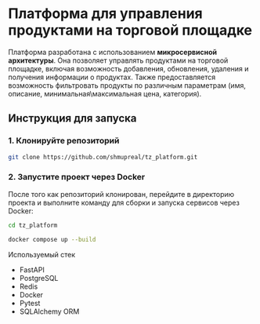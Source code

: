 # Платформа для управления продуктами на торговой площадке

Платформа разработана с использованием **микросервисной архитектуры**. Она позволяет управлять продуктами на торговой площадке, включая возможность добавления, обновления, удаления и получения информации о продуктах. Также предоставляется возможность фильтровать продукты по различным параметрам (имя, описание, минимальная\максимальная цена, категория).

## Инструкция для запуска

### 1. Клонируйте репозиторий

```bash
git clone https://github.com/shmupreal/tz_platform.git
```

### 2. Запустите проект через Docker
После того как репозиторий клонирован, перейдите в директорию проекта и выполните команду для сборки и запуска сервисов через Docker:

```bash
cd tz_platform

docker compose up --build
```

Используемый стек
- FastAPI
- PostgreSQL
- Redis
- Docker
- Pytest
- SQLAlchemy ORM